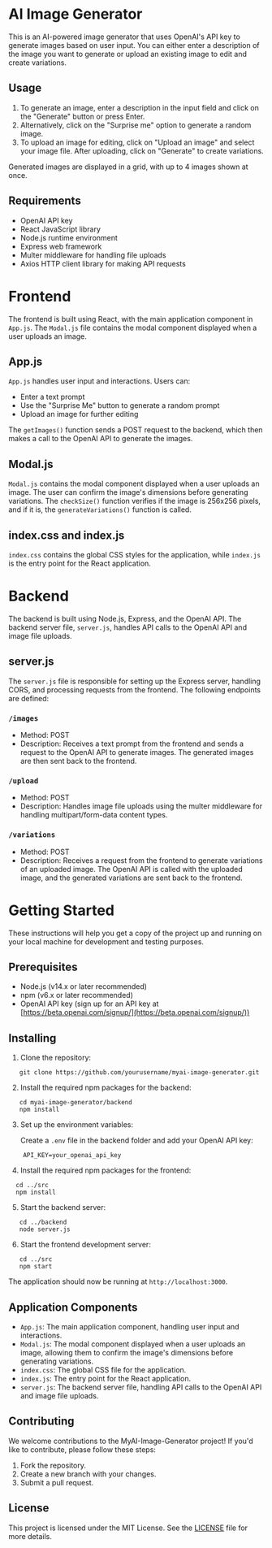# AI Image Generator

This is an AI-powered image generator that uses OpenAI's API key to generate images based on user input. You can either enter a description of the image you want to generate or upload an existing image to edit and create variations.

## Usage

1. To generate an image, enter a description in the input field and click on the "Generate" button or press Enter.
2. Alternatively, click on the "Surprise me" option to generate a random image.
3. To upload an image for editing, click on "Upload an image" and select your image file. After uploading, click on "Generate" to create variations.

Generated images are displayed in a grid, with up to 4 images shown at once.

## Requirements

- OpenAI API key
- React JavaScript library
- Node.js runtime environment
- Express web framework
- Multer middleware for handling file uploads
- Axios HTTP client library for making API requests

# Frontend

The frontend is built using React, with the main application component in `App.js`. The `Modal.js` file contains the modal component displayed when a user uploads an image.

## App.js

`App.js` handles user input and interactions. Users can:

- Enter a text prompt
- Use the "Surprise Me" button to generate a random prompt
- Upload an image for further editing

The `getImages()` function sends a POST request to the backend, which then makes a call to the OpenAI API to generate the images.

## Modal.js

`Modal.js` contains the modal component displayed when a user uploads an image. The user can confirm the image's dimensions before generating variations. The `checkSize()` function verifies if the image is 256x256 pixels, and if it is, the `generateVariations()` function is called.

## index.css and index.js

`index.css` contains the global CSS styles for the application, while `index.js` is the entry point for the React application.

# Backend

The backend is built using Node.js, Express, and the OpenAI API. The backend server file, `server.js`, handles API calls to the OpenAI API and image file uploads.

## server.js

The `server.js` file is responsible for setting up the Express server, handling CORS, and processing requests from the frontend. The following endpoints are defined:

### `/images`

- Method: POST
- Description: Receives a text prompt from the frontend and sends a request to the OpenAI API to generate images. The generated images are then sent back to the frontend.

### `/upload`

- Method: POST
- Description: Handles image file uploads using the multer middleware for handling multipart/form-data content types.

### `/variations`

- Method: POST
- Description: Receives a request from the frontend to generate variations of an uploaded image. The OpenAI API is called with the uploaded image, and the generated variations are sent back to the frontend.

# Getting Started

These instructions will help you get a copy of the project up and running on your local machine for development and testing purposes.

## Prerequisites

- Node.js (v14.x or later recommended)
- npm (v6.x or later recommended)
- OpenAI API key (sign up for an API key at [https://beta.openai.com/signup/](https://beta.openai.com/signup/))

## Installing

1. Clone the repository:

```
   git clone https://github.com/yourusername/myai-image-generator.git
```
2. Install the required npm packages for the backend:

```
   cd myai-image-generator/backend
   npm install
```
3. Set up the environment variables:

   Create a `.env` file in the backend folder and add your OpenAI API key:
```
    API_KEY=your_openai_api_key
```
4. Install the required npm packages for the frontend:
 ```
   cd ../src
   npm install
```
5. Start the backend server:

```
   cd ../backend
   node server.js
```
6. Start the frontend development server:

```
   cd ../src
   npm start
```

The application should now be running at `http://localhost:3000`.


## Application Components

- `App.js`: The main application component, handling user input and interactions.
- `Modal.js`: The modal component displayed when a user uploads an image, allowing them to confirm the image's dimensions before generating variations.
- `index.css`: The global CSS file for the application.
- `index.js`: The entry point for the React application.
- `server.js`: The backend server file, handling API calls to the OpenAI API and image file uploads.

## Contributing

We welcome contributions to the MyAI-Image-Generator project! If you'd like to contribute, please follow these steps:

1. Fork the repository.
2. Create a new branch with your changes.
3. Submit a pull request.

## License

This project is licensed under the MIT License. See the [LICENSE](LICENSE) file for more details.




